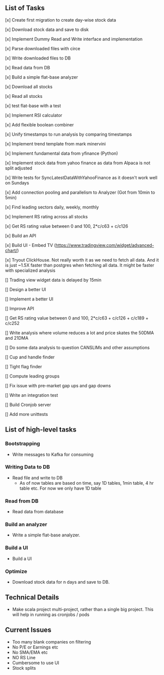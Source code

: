 ## List of Tasks

[x] Create first migration to create day-wise stock data

[x] Download stock data and save to disk

[x] Implement Dummy Read and Write interface and implementation

[x] Parse downloaded files with circe

[x] Write downloaded files to DB

[x] Read data from DB

[x] Build a simple flat-base analyzer

[x] Download all stocks

[x] Read all stocks

[x] test flat-base with a test

[x] Implement RSI calculator

[x] Add flexible boolean combiner

[x] Unify timestamps to run analysis by comparing timestamps

[x] Implement trend template from mark minervini

[x] Implement fundamental data from yfinance (Python)

[x] Implement stock data from yahoo finance as data from Alpaca is not split adjusted

[x] Write tests for SyncLatestDataWithYahooFinance as it doesn't work well on Sundays

[x] Add connection pooling and parallelism to Analyzer (Got from 10min to 5min)

[x] Find leading sectors daily, weekly, monthly

[x] Implement RS rating across all stocks

[x] Get RS rating value between 0 and 100, 2*c/c63 + c/c126

[x] Build an API

[x] Build UI - Embed TV (https://www.tradingview.com/widget/advanced-chart/)

[x] Tryout ClickHouse. Not really worth it as we need to fetch all data. And it is just ~1.5X faster than postgres when fetching all data. It might be faster with specialized analysis

[] Trading view widget data is delayed by 15min

[] Design a better UI

[] Implement a better UI

[] Improve API

[] Get RS rating value between 0 and 100, 2*c/c63 + c/c126 + c/c189 + c/c252

[] Write analysis where volume reduces a lot and price skates the 50DMA and 21DMA

[] Do some data analysis to question CANSLIMs and other assumptions

[] Cup and handle finder

[] Tight flag finder

[] Compute leading groups

[] Fix issue with pre-market gap ups and gap downs

[] Write an integration test

[] Build Cronjob server

[] Add more unittests


## List of high-level tasks

### Bootstrapping

* Write messages to Kafka for consuming

### Writing Data to DB

* Read file and write to DB
    * As of now tables are based on time, say 1D tables, 1min table, 4 hr table etc. For now we only have 1D table

### Read from DB

* Read data from database

### Build an analyzer

* Write a simple flat-base analyzer.

### Build a UI

* Build a UI

### Optimize

* Download stock data for n days and save to DB.

## Technical Details

* Make scala project multi-project, rather than a single big project. This will help in running as cronjobs / pods

## Current Issues
* Too many blank companies on filtering
* No P/E or Earnings etc
* No SMA/EMA etc
* NO RS Line
* Cumbersome to use UI
* Stock splits